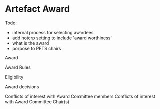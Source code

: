 # Artefact Award

Todo: 
- internal process for selecting awardees
- add hotcrp setting  to include 'award worthiness'
- what is the award
- porpose to PETS chairs

Award
 
Award Rules

Eligibility


Award decisions


Conflicts of interest with Award Committee members
Conflicts of interest with Award Committee Chair(s)
